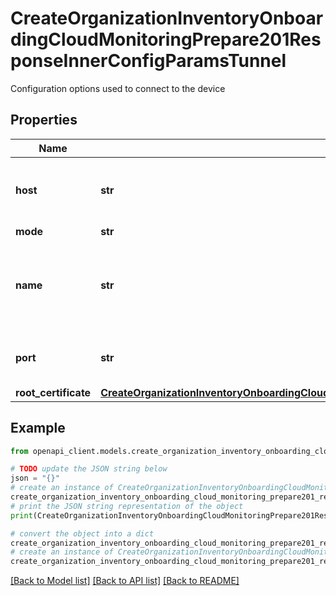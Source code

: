# CreateOrganizationInventoryOnboardingCloudMonitoringPrepare201ResponseInnerConfigParamsTunnel

Configuration options used to connect to the device

## Properties

Name | Type | Description | Notes
------------ | ------------- | ------------- | -------------
**host** | **str** | SSH tunnel URL used to connect to the device | [optional] 
**mode** | **str** |  | [optional] 
**name** | **str** | The name of the tunnel we are attempting to connect to | [optional] 
**port** | **str** | The port used for the ssh tunnel. | [optional] 
**root_certificate** | [**CreateOrganizationInventoryOnboardingCloudMonitoringPrepare201ResponseInnerConfigParamsTunnelRootCertificate**](CreateOrganizationInventoryOnboardingCloudMonitoringPrepare201ResponseInnerConfigParamsTunnelRootCertificate.md) |  | [optional] 

## Example

```python
from openapi_client.models.create_organization_inventory_onboarding_cloud_monitoring_prepare201_response_inner_config_params_tunnel import CreateOrganizationInventoryOnboardingCloudMonitoringPrepare201ResponseInnerConfigParamsTunnel

# TODO update the JSON string below
json = "{}"
# create an instance of CreateOrganizationInventoryOnboardingCloudMonitoringPrepare201ResponseInnerConfigParamsTunnel from a JSON string
create_organization_inventory_onboarding_cloud_monitoring_prepare201_response_inner_config_params_tunnel_instance = CreateOrganizationInventoryOnboardingCloudMonitoringPrepare201ResponseInnerConfigParamsTunnel.from_json(json)
# print the JSON string representation of the object
print(CreateOrganizationInventoryOnboardingCloudMonitoringPrepare201ResponseInnerConfigParamsTunnel.to_json())

# convert the object into a dict
create_organization_inventory_onboarding_cloud_monitoring_prepare201_response_inner_config_params_tunnel_dict = create_organization_inventory_onboarding_cloud_monitoring_prepare201_response_inner_config_params_tunnel_instance.to_dict()
# create an instance of CreateOrganizationInventoryOnboardingCloudMonitoringPrepare201ResponseInnerConfigParamsTunnel from a dict
create_organization_inventory_onboarding_cloud_monitoring_prepare201_response_inner_config_params_tunnel_from_dict = CreateOrganizationInventoryOnboardingCloudMonitoringPrepare201ResponseInnerConfigParamsTunnel.from_dict(create_organization_inventory_onboarding_cloud_monitoring_prepare201_response_inner_config_params_tunnel_dict)
```
[[Back to Model list]](../README.md#documentation-for-models) [[Back to API list]](../README.md#documentation-for-api-endpoints) [[Back to README]](../README.md)



